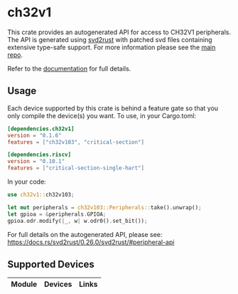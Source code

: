# ch32v1
This crate provides an autogenerated API for access to CH32V1 peripherals.
The API is generated using [svd2rust] with patched svd files containing
extensive type-safe support. For more information please see the [main repo].

Refer to the [documentation] for full details.

[svd2rust]: https://github.com/rust-embedded/svd2rust
[main repo]: https://github.com/ch32-rs/ch32-rs
[documentation]: https://docs.rs/ch32v1/latest/ch32v1/

## Usage
Each device supported by this crate is behind a feature gate so that you only
compile the device(s) you want. To use, in your Cargo.toml:

```toml
[dependencies.ch32v1]
version = "0.1.6"
features = ["ch32v103", "critical-section"]

[dependencies.riscv]
version = "0.10.1"
features = ["critical-section-single-hart"]
```

In your code:

```rust
use ch32v1::ch32v103;

let mut peripherals = ch32v103::Peripherals::take().unwrap();
let gpioa = &peripherals.GPIOA;
gpioa.odr.modify(|_, w| w.odr0().set_bit());
```

For full details on the autogenerated API, please see:
https://docs.rs/svd2rust/0.26.0/svd2rust/#peripheral-api

## Supported Devices

| Module | Devices | Links |
|:------:|:-------:|:-----:|

